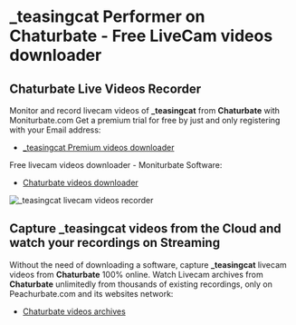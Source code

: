 # _teasingcat Performer on Chaturbate - Free LiveCam videos downloader

## Chaturbate Live Videos Recorder

Monitor and record livecam videos of **_teasingcat** from **Chaturbate** with Moniturbate.com
Get a premium trial for free by just and only registering with your Email address:
* [_teasingcat Premium videos downloader](https://moniturbate.com/request-demo-licence-key.html)

Free livecam videos downloader - Moniturbate Software:
* [Chaturbate videos downloader](https://moniturbate.com/moniturbate-download-software.html)

![_teasingcat livecam videos recorder](https://peachurnet.com/templates/moniturbate-software.png)


## Capture _teasingcat videos from the Cloud and watch your recordings on Streaming

Without the need of downloading a software, capture **_teasingcat** livecam videos from **Chaturbate** 100% online.
Watch Livecam archives from **Chaturbate** unlimitedly from thousands of existing recordings, only on Peachurbate.com and its websites network:
* [Chaturbate videos archives](https://peachurnet.com/)